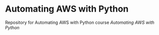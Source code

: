 # Automating AWS with Python

Repository for Automating AWS with Python course *Automating AWS with Python*
